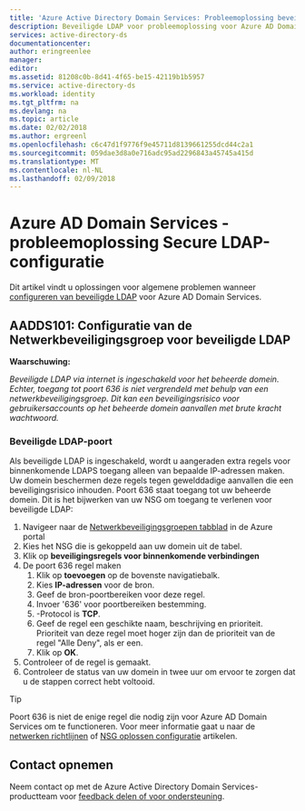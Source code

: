 ```yaml
---
title: 'Azure Active Directory Domain Services: Probleemoplossing beveiligde LDAP-configuratie | Microsoft Docs'
description: Beveiligde LDAP voor probleemoplossing voor Azure AD Domain Services
services: active-directory-ds
documentationcenter: 
author: eringreenlee
manager: 
editor: 
ms.assetid: 81208c0b-8d41-4f65-be15-42119b1b5957
ms.service: active-directory-ds
ms.workload: identity
ms.tgt_pltfrm: na
ms.devlang: na
ms.topic: article
ms.date: 02/02/2018
ms.author: ergreenl
ms.openlocfilehash: c6c47d1f9776f9e45711d8139661255dcd44c2a1
ms.sourcegitcommit: 059dae3d8a0e716adc95ad2296843a45745a415d
ms.translationtype: MT
ms.contentlocale: nl-NL
ms.lasthandoff: 02/09/2018
---
```

# <a name="azure-ad-domain-services---troubleshooting-secure-ldap-configuration"></a>Azure AD Domain Services - probleemoplossing Secure LDAP-configuratie

Dit artikel vindt u oplossingen voor algemene problemen wanneer [configureren van beveiligde LDAP](active-directory-ds-admin-guide-configure-secure-ldap.md) voor Azure AD Domain Services.

## <a name="aadds101-secure-ldap-network-security-group-configuration"></a>AADDS101: Configuratie van de Netwerkbeveiligingsgroep voor beveiligde LDAP

**Waarschuwing:**

*Beveiligde LDAP via internet is ingeschakeld voor het beheerde domein. Echter, toegang tot poort 636 is niet vergrendeld met behulp van een netwerkbeveiligingsgroep. Dit kan een beveiligingsrisico voor gebruikersaccounts op het beheerde domein aanvallen met brute kracht wachtwoord.*

### <a name="secure-ldap-port"></a>Beveiligde LDAP-poort

Als beveiligde LDAP is ingeschakeld, wordt u aangeraden extra regels voor binnenkomende LDAPS toegang alleen van bepaalde IP-adressen maken. Uw domein beschermen deze regels tegen gewelddadige aanvallen die een beveiligingsrisico inhouden. Poort 636 staat toegang tot uw beheerde domein. Dit is het bijwerken van uw NSG om toegang te verlenen voor beveiligde LDAP:

1. Navigeer naar de [Netwerkbeveiligingsgroepen tabblad](https://portal.azure.com/#blade/HubsExtension/Resources/resourceType/Microsoft.Network%2FNetworkSecurityGroups) in de Azure portal
2. Kies het NSG die is gekoppeld aan uw domein uit de tabel.
3. Klik op **beveiligingsregels voor binnenkomende verbindingen**
4. De poort 636 regel maken
   1. Klik op **toevoegen** op de bovenste navigatiebalk.
   2. Kies **IP-adressen** voor de bron.
   3. Geef de bron-poortbereiken voor deze regel.
   4. Invoer '636' voor poortbereiken bestemming.
   5. -Protocol is **TCP**.
   6. Geef de regel een geschikte naam, beschrijving en prioriteit. Prioriteit van deze regel moet hoger zijn dan de prioriteit van de regel "Alle Deny", als er een.
   7. Klik op **OK**.
5. Controleer of de regel is gemaakt.
6. Controleer de status van uw domein in twee uur om ervoor te zorgen dat u de stappen correct hebt voltooid.

> [!TIP]
> Poort 636 is niet de enige regel die nodig zijn voor Azure AD Domain Services om te functioneren. Voor meer informatie gaat u naar de [netwerken richtlijnen](active-directory-ds-networking.md) of [NSG oplossen configuratie](active-directory-ds-troubleshoot-nsg.md) artikelen.
>

## <a name="contact-us"></a>Contact opnemen
Neem contact op met de Azure Active Directory Domain Services-productteam voor [feedback delen of voor ondersteuning](active-directory-ds-contact-us.md).
